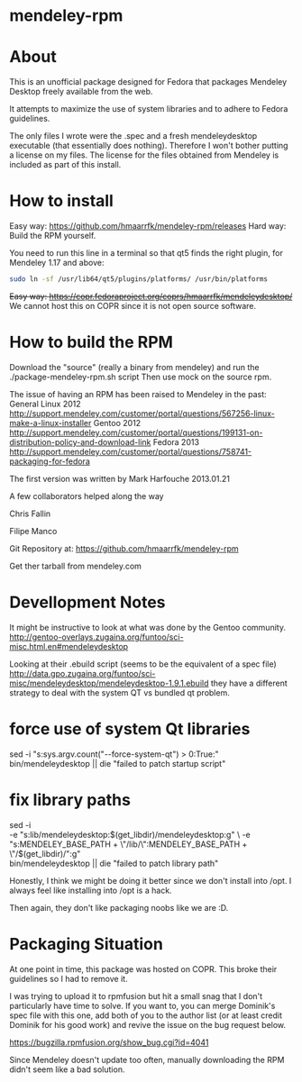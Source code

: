 mendeley-rpm
============

About
============

This is an unofficial package designed for Fedora that packages
Mendeley Desktop freely available from the web.

It attempts to maximize the use of system libraries and to adhere to Fedora guidelines.

The only files I wrote were the .spec and a fresh mendeleydesktop executable (that essentially does nothing). Therefore I won't bother putting a license on my files. The license for the files obtained from Mendeley is included as part of this install.

How to install
============
Easy way: https://github.com/hmaarrfk/mendeley-rpm/releases
Hard way: Build the RPM yourself.

You need to run this line in a terminal so that qt5 finds the right plugin, for Mendeley 1.17 and above: 
```sh
sudo ln -sf /usr/lib64/qt5/plugins/platforms/ /usr/bin/platforms
```
~~Easy way: https://copr.fedoraproject.org/coprs/hmaarrfk/mendeleydesktop/~~
We cannot host this on COPR since it is not open source software.

How to build the RPM
============
Download the "source" (really a binary from mendeley) and run the ./package-mendeley-rpm.sh script
Then use mock on the source rpm.

The issue of having an RPM has been raised to Mendeley in the past:
General Linux 2012
http://support.mendeley.com/customer/portal/questions/567256-linux-make-a-linux-installer
Gentoo 2012
http://support.mendeley.com/customer/portal/questions/199131-on-distribution-policy-and-download-link
Fedora 2013
http://support.mendeley.com/customer/portal/questions/758741-packaging-for-fedora


The first version was written by
Mark Harfouche
2013.01.21

A few collaborators helped along the way

Chris Fallin

Filipe Manco

Git Repository at:
https://github.com/hmaarrfk/mendeley-rpm

Get ther tarball from
mendeley.com

Devellopment Notes
============

It might be instructive to look at what was done by the Gentoo community.
http://gentoo-overlays.zugaina.org/funtoo/sci-misc.html.en#mendeleydesktop

Looking at their .ebuild script (seems to be the equivalent of a spec file)
http://data.gpo.zugaina.org/funtoo/sci-misc/mendeleydesktop/mendeleydesktop-1.9.1.ebuild
they have a different strategy to deal with the system QT vs bundled qt problem.


  # force use of system Qt libraries
  sed -i "s:sys\.argv\.count(\"--force-system-qt\") > 0:True:" \
    bin/mendeleydesktop || die "failed to patch startup script"

  # fix library paths
  sed -i \
    -e "s:lib/mendeleydesktop:$(get_libdir)/mendeleydesktop:g" \
    -e "s:MENDELEY_BASE_PATH + \"/lib/\":MENDELEY_BASE_PATH + \"/$(get_libdir)/\":g" \
    bin/mendeleydesktop || die "failed to patch library path"

Honestly, I think we might be doing it better since we don't install into /opt.
I always feel like installing into /opt is a hack.

Then again, they don't like packaging noobs like we are :D.


Packaging Situation
============
At one point in time, this package was hosted on COPR. This broke their guidelines so I had to remove it. 

I was trying to upload it to rpmfusion but hit a small snag that I don't particularly have time to solve.
If you want to, you can merge Dominik's spec file with this one, add both of you to the author list (or at least credit Dominik for his good work) and revive the issue on the bug request below.

https://bugzilla.rpmfusion.org/show_bug.cgi?id=4041

Since Mendeley doesn't update too often, manually downloading the RPM didn't seem like a bad solution.
